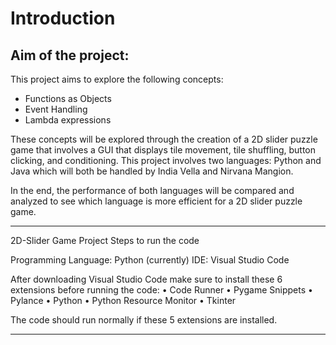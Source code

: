 
# Introduction 
## Aim of the project: 
This project aims to explore the following concepts:
- Functions as Objects 
-	Event Handling 
-	Lambda expressions 

These concepts will be explored through the creation of a 2D slider puzzle game that involves a GUI that displays tile movement, tile shuffling, button clicking, and conditioning. This project involves two languages: Python and Java which will both be handled by India Vella and Nirvana Mangion. 

In the end, the performance of both languages will be compared and analyzed to see which language is more efficient for a 2D slider puzzle game. 


----------------------------------------------------------------------------------------------------------------------------------------------------

2D-Slider Game Project 
Steps to run the code

Programming Language: Python (currently) 
IDE: Visual Studio Code

After downloading Visual Studio Code make sure to install these 6 extensions before running the code: 
• Code Runner
• Pygame Snippets 
• Pylance 
• Python 
• Python Resource Monitor
• Tkinter

The code should run normally if these 5 extensions are installed.

---------------------------------------------------------------------------------------------------------------------------------------------------
